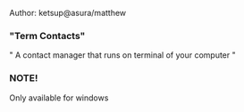 Author: ketsup@asura/matthew

### "Term Contacts" 

" A contact manager that runs on terminal of your computer "

### NOTE!
Only available for windows


